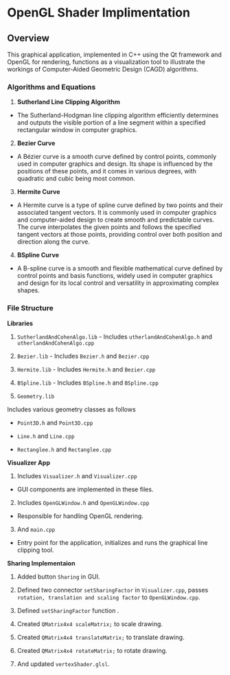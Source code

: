 # OpenGL Shader Implimentation
 
## Overview

This graphical application, implemented in C++ using the Qt framework and OpenGL for rendering, functions as a visualization tool to illustrate the workings of Computer-Aided Geometric Design (CAGD) algorithms. 

### Algorithms and Equations
 
1. **Sutherland Line Clipping Algorithm**
- The Sutherland-Hodgman line clipping algorithm efficiently determines and outputs the visible portion of a line segment within a specified rectangular window in computer graphics.
 
2. **Bezier Curve**
- A Bézier curve is a smooth curve defined by control points, commonly used in computer graphics and design. Its shape is influenced by the positions of these points, and it comes in various degrees, with quadratic and cubic being most common.
 
3. **Hermite Curve**
- A Hermite curve is a type of spline curve defined by two points and their associated tangent vectors. It is commonly used in computer graphics and computer-aided design to create smooth and predictable curves. The curve interpolates the given points and follows the specified tangent vectors at those points, providing control over both position and direction along the curve.
 
4. **BSpline Curve**
- A B-spline curve is a smooth and flexible mathematical curve defined by control points and basis functions, widely used in computer graphics and design for its local control and versatility in approximating complex shapes.
 
### File Structure
 
**Libraries**
 
1. `SutherlandAndCohenAlgo.lib` - Includes `utherlandAndCohenAlgo.h` and `utherlandAndCohenAlgo.cpp`
 
2. `Bezier.lib` - Includes `Bezier.h` and `Bezier.cpp`
 
3. `Hermite.lib` - Includes `Hermite.h` and `Bezier.cpp`
 
4. `BSpline.lib` - Includes `BSpline.h` and `BSpline.cpp`
 
5. `Geometry.lib`
 
Includes various geometry classes as follows
 
- `Point3D.h` and `Point3D.cpp`
 
- `Line.h` and `Line.cpp`
 
- `Rectanglee.h` and `Rectanglee.cpp`
 
**Visualizer App**
 
1. Includes `Visualizer.h` and `Visualizer.cpp`
- GUI components are implemented in these files.
 
2. Includes `OpenGLWindow.h` and `OpenGLWindow.cpp`
- Responsible for handling OpenGL rendering.
 
3. And `main.cpp`
- Entry point for the application, initializes and runs the graphical line clipping tool.
 

**Sharing Implementaion**
1. Added  button `Sharing` in GUI.
 
2. Defined two connector `setSharingFactor`  in `Visualizer.cpp`, passes `rotation, translation and scaling factor` to `OpenGLWindow.cpp`.
 
3. Defined `setSharingFactor` function .
 
4. Created  `QMatrix4x4 scaleMatrix;` to scale drawing. 

5. Created  `QMatrix4x4 translateMatrix;` to translate drawing. 

6. Created  `QMatrix4x4 rotateMatrix;` to rotate drawing. 
 
7. And updated `vertexShader.glsl`.
